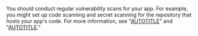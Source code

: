 You should conduct regular vulnerability scans for your app. For example, you might set up code scanning and secret scanning for the repository that hosts your app's code. For more information, see "[AUTOTITLE](/code-security/code-scanning/introduction-to-code-scanning/about-code-scanning)" and "[AUTOTITLE](/code-security/secret-scanning/introduction/about-secret-scanning)."

